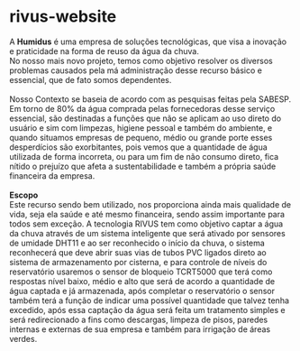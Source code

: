 # rivus-website

A <b>Humidus</b> é uma empresa de soluções tecnológicas, que visa a inovação e praticidade na forma de reuso da água da chuva.<br>
No nosso mais novo projeto, temos como objetivo resolver os diversos problemas causados pela má administração desse recurso básico e essencial, que de fato somos dependentes.
<br>
<br>
Nosso Contexto se baseia de acordo  com as pesquisas feitas pela SABESP. <br> Em torno de 80% da água comprada pelas fornecedoras desse serviço essencial, são destinadas a funções que não se aplicam ao uso direto do usuário e sim com limpezas, higiene pessoal e também do ambiente, e quando situamos empresas de pequeno, médio ou grande porte esses desperdícios são exorbitantes, pois vemos que a quantidade de água utilizada de forma incorreta, ou para um fim de não consumo direto, fica nítido o prejuízo que afeta a sustentabilidade e também a própria saúde financeira da empresa.
<br>
<br>
<b>Escopo</b>
<br>
Este recurso sendo bem utilizado, nos proporciona ainda mais qualidade de vida, seja ela saúde e até mesmo financeira, sendo assim importante para todos sem exceção. A tecnologia RIVUS tem como objetivo captar a água da chuva através de um sistema inteligente que será ativado por sensores de umidade DHT11 e ao ser reconhecido o início da chuva, o sistema reconhecerá que deve abrir suas vias de tubos PVC ligados direto ao sistema de armazenamento por cisterna, e para controle de níveis do reservatório usaremos o sensor de bloqueio TCRT5000 que terá como respostas nível baixo, médio e alto que será de acordo a quantidade de água captada e já armazenada, após completar o reservatório o sensor também terá a função de indicar uma possível quantidade que talvez tenha excedido, após essa captação da água será feita um tratamento simples e será redirecionado a fins como descargas, limpeza de pisos, paredes internas e externas de sua empresa e também para irrigação de áreas verdes. 
